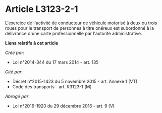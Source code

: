 # Article L3123-2-1

L'exercice de l'activité de conducteur de véhicule motorisé à deux ou trois roues pour le transport de personnes à titre
onéreux est subordonné à la délivrance d'une carte professionnelle par l'autorité administrative.

**Liens relatifs à cet article**

_Créé par_:

  - Loi n°2014-344 du 17 mars 2014 - art. 135

_Cité par_:

  - Décret n°2015-1423 du 5 novembre 2015 - art. Annexe 1 (VT)
  - Code des transports - art. R3123-1 (M)

_Abrogé par_:

  - Loi n°2016-1920 du 29 décembre 2016 - art. 9 (V)
